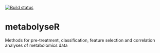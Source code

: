 [![Build status](https://travis-ci.org/jasenfinch/metabolyseR.svg)](https://travis-ci.org/jasenfinch/metabolyseR.svg?branch=master)

# metabolyseR
Methods for pre-treatment, classification, feature selection and correlation analyses of metabolomics data
